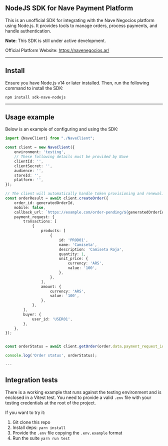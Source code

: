 ## NodeJS SDK for Nave Payment Platform

This is an unofficial SDK for integrating with the Nave Negocios platform using Node.js. It provides tools to manage orders, process payments, and handle authentication.  

**Note**: This SDK is still under active development.


Official Platform Website:
https://navenegocios.ar/

---

## Install

Ensure you have Node.js v14 or later installed. Then, run the following command to install the SDK:


```
npm install sdk-nave-nodejs
```

---


## Usage example

Below is an example of configuring and using the SDK:


```typescript
import {NaveClient} from "./NaveClient";

const client = new NaveClient({
    environment: 'testing',
    // These following details must be provided by Nave
    clientId: '',
    clientSecret: '',
    audience: '',
    storeId: '',
    platform: '',
});

// The client will automatically handle token provisioning and renewal.
const orderResult = await client.createOrder({
    order_id: generatedOrderId,
    mobile: false,
    callback_url: `https://example.com/order-pending/${generatedOrderId}`,
    payment_request: {
        transactions: [
            {
                products: [
                    {
                        id: 'PROD01',
                        name: 'Camiseta',
                        description: 'Camiseta Roja',
                        quantity: 1,
                        unit_price: {
                            currency: 'ARS',
                            value: '100',
                        },
                    },
                ],
                amount: {
                    currency: 'ARS',
                    value: '100',
                },
            },
        ],
        buyer: {
            user_id: 'USER01',
        },
    },
});


const orderStatus = await client.getOrder(order.data.payment_request_id);

console.log('Order status', orderStatus);

---


```

## Integration tests

There is a working example that runs against the testing environment and is enclosed in a Vitest test. You need to provide a valid `.env`
file with your testing credentials at the root of the project.

If you want to try it:

1. Git clone this repo
2. Install deps: `yarn install`
3. Provide the `.env` file copying the `.env.example` format
4. Run the suite `yarn run test`




